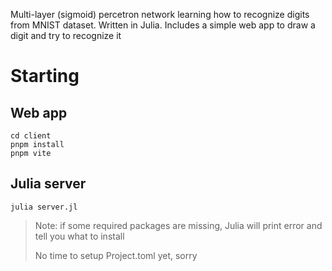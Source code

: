 Multi-layer (sigmoid) percetron network learning how to recognize digits 
from MNIST dataset. Written in Julia. Includes a simple web app to draw a digit and 
try to recognize it

# Starting

## Web app

```
cd client
pnpm install
pnpm vite
```

## Julia server

```
julia server.jl
```

> Note: if some required packages are missing, Julia will print error
> and tell you what to install
>
> No time to setup Project.toml yet, sorry
